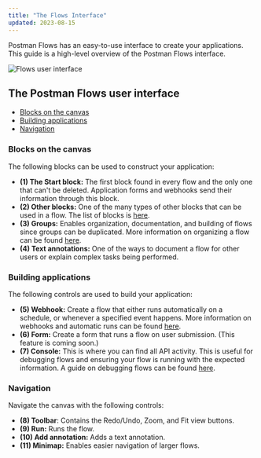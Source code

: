 ```yaml
---
title: "The Flows Interface"
updated: 2023-08-15
---
```


Postman Flows has an easy-to-use interface to create your applications. This guide is a high-level overview of the Postman Flows interface.

<img src="https://assets.postman.com/postman-docs/v10/flows-ui-v10.jpg" alt="Flows user interface" />

## The Postman Flows user interface

* [Blocks on the canvas](#blocks-on-the-canvas)
* [Building applications](#building-applications)
* [Navigation](#navigation)

### Blocks on the canvas

The following blocks can be used to construct your application:

* **(1) The Start block:** The first block found in every flow and the only one that can't be deleted. Application forms and webhooks send their information through this block.
* **(2) Other blocks:** One of the many types of other blocks that can be used in a flow. The list of blocks is [here](/docs/postman-flows/reference/blocks-list/).
* **(3) Groups:** Enables organization, documentation, and building of flows since groups can be duplicated. More information on organizing a flow can be found [here](/docs/postman-flows/concepts/organizing-a-flow/).
* **(4) Text annotations:** One of the ways to document a flow for other users or explain complex tasks being performed.

### Building applications

The following controls are used to build your application:

* **(5) Webhook:** Create a flow that either runs automatically on a schedule, or whenever a specified event happens. More information on webhooks and automatic runs can be found [here](/docs/postman-flows/concepts/automatic-runs/).
* **(6) Form:** Create a form that runs a flow on user submission. (This feature is coming soon.)
* **(7) Console:** This is where you can find all API activity. This is useful for debugging flows and ensuring your flow is running with the expected information. A guide on debugging flows can be found [here](/docs/postman-flows/reference/debugging/).

### Navigation

Navigate the canvas with the following controls:

* **(8) Toolbar**: Contains the Redo/Undo, Zoom, and Fit view buttons.
* **(9) Run:** Runs the flow.
* **(10) Add annotation:** Adds a text annotation.
* **(11) Minimap:** Enables easier navigation of larger flows.
